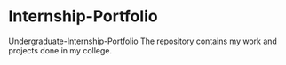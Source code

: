 # Internship-Portfolio
Undergraduate-Internship-Portfolio
The repository contains my work and projects done in my college.
